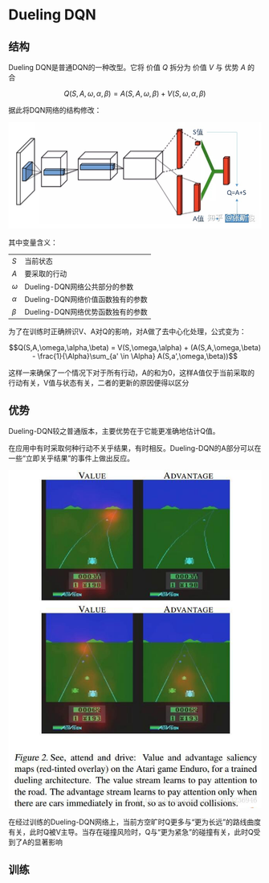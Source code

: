 # Dueling DQN

## 结构

Dueling DQN是普通DQN的一种改型。它将 价值 $Q$ 拆分为 价值 $V$ 与 优势 $A$ 的合

$$Q(S,A,\omega,\alpha,\beta) = A(S,A,\omega,\beta) + V(S,\omega,\alpha,\beta)$$

据此将DQN网络的结构修改：

![avator](/notes/notepic/Dueling-DQN.jpg)

其中变量含义：

|||
|--|--|
|$S$|当前状态|
|$A$|要采取的行动|
|$\omega$|Dueling-DQN网络公共部分的参数|
|$\alpha$|Dueling-DQN网络价值函数独有的参数|
|$\beta$|Dueling-DQN网络优势函数独有的参数|

为了在训练时正确辨识V、A对Q的影响，对A做了去中心化处理，公式变为：

$$Q(S,A,\omega,\alpha,\beta) = V(S,\omega,\alpha) + (A(S,A,\omega,\beta) - \frac{1}{\Alpha}\sum_{a' \in \Alpha} A(S,a',\omega,\beta))$$

这样一来确保了一个情况下对于所有行动，A的和为0，这样A值仅于当前采取的行动有关，V值与状态有关，二者的更新的原因便得以区分

## 优势

Dueling-DQN较之普通版本，主要优势在于它能更准确地估计Q值。

在应用中有时采取何种行动不关乎结果，有时相反。Dueling-DQN的A部分可以在一些“立即关乎结果”的事件上做出反应。

![avator](/notes/notepic//DuelingDQNsample.jfif)

在经过训练的Dueling-DQN网络上，当前方空旷时Q更多与“更为长远”的路线曲度有关，此时Q被V主导。当存在碰撞风险时，Q与“更为紧急”的碰撞有关，此时Q受到了A的显著影响

## 训练

